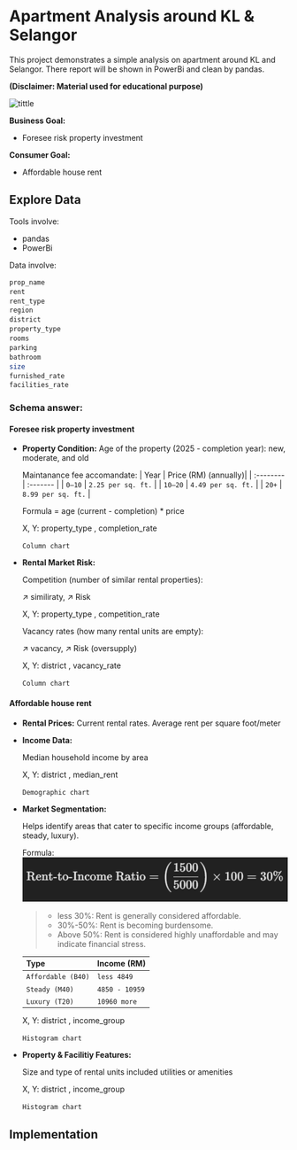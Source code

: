 # Apartment Analysis around KL & Selangor

This project demonstrates a simple analysis on apartment around KL and Selangor. There report will be shown in PowerBi and clean by pandas.  

**(Disclaimer: Material used for educational purpose)**

![tittle](https://images.pexels.com/photos/439391/pexels-photo-439391.jpeg)

**Business Goal:**
- Foresee risk property investment 

**Consumer Goal:**
- Affordable house rent

## Explore Data
Tools involve:
- pandas
- PowerBi

Data involve:
```bash
prop_name
rent
rent_type
region
district
property_type
rooms
parking
bathroom
size
furnished_rate
facilities_rate
```

### Schema answer:

#### Foresee risk property investment 
- **Property Condition:**
    Age of the property (2025 - completion year): new, moderate, and old
    
    Maintanance fee accomandate:
    | Year     | Price (RM) (annually)|
    | :-------- | :------- |
    | `0–10` | `2.25 per sq. ft.` | 
    | `10–20` | `4.49 per sq. ft.` | 
    | `20+` | `8.99 per sq. ft.` |

    Formula = age (current - completion) * price

    X, Y: property_type , completion_rate

    `Column chart`

- **Rental Market Risk:**
    
    Competition (number of similar rental properties):
    
    ↗ similiraty, ↗ Risk

    X, Y: property_type , competition_rate

    Vacancy rates (how many rental units are empty):

    ↗ vacancy, ↗ Risk (oversupply) 

    X, Y: district , vacancy_rate

    `Column chart`

#### Affordable house rent
- **Rental Prices:** 
    Current rental rates. Average rent per square foot/meter
- **Income Data:**

    Median household income by area

    X, Y: district , median_rent
    
    `Demographic chart`    

- **Market Segmentation:**

    Helps identify areas that cater to specific income groups (affordable, steady, luxury).

    Formula: 
    ![alt text](./img/formula1.png)
    
    > - less 30%: Rent is generally considered affordable.
    > - 30%-50%: Rent is becoming burdensome.
    > - Above 50%: Rent is considered highly unaffordable and may indicate financial stress.

    | Type     | Income (RM) |
    | :-------- | :------- |
    | `Affordable (B40)` | `less 4849` | 
    | `Steady (M40)` | `4850 - 10959` | 
    | `Luxury (T20)` | `10960 more ` |

    X, Y: district , income_group

    `Histogram chart`

- **Property & Facilitiy Features:**

    Size and type of rental units included utilities or amenities

    X, Y: district , income_group

    `Histogram chart`

## Implementation
